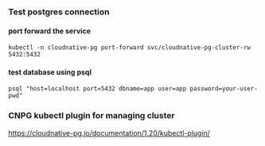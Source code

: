 ### Test postgres connection
#### port forward the service
```
kubectl -n cloudnative-pg port-forward svc/cloudnative-pg-cluster-rw 5432:5432
```
#### test database using psql
```
psql "host=localhost port=5432 dbname=app user=app password=your-user-pwd"
```

### CNPG kubectl plugin for managing cluster
https://cloudnative-pg.io/documentation/1.20/kubectl-plugin/